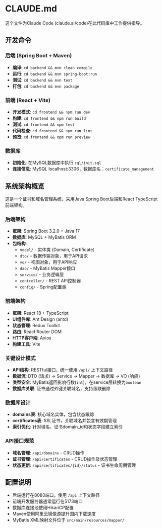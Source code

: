 # CLAUDE.md

这个文件为Claude Code (claude.ai/code)在此代码库中工作提供指导。

## 开发命令

### 后端 (Spring Boot + Maven)
- **编译**: `cd backend && mvn clean compile`
- **运行**: `cd backend && mvn spring-boot:run`
- **测试**: `cd backend && mvn test`
- **打包**: `cd backend && mvn package`

### 前端 (React + Vite)
- **开发模式**: `cd frontend && npm run dev`
- **构建**: `cd frontend && npm run build`
- **测试**: `cd frontend && npm test`
- **代码检查**: `cd frontend && npm run lint`
- **预览**: `cd frontend && npm run preview`

### 数据库
- **初始化**: 在MySQL数据库中执行 `sql/init.sql`
- **连接信息**: MySQL localhost:3306，数据库名：`certificate_management`

## 系统架构概览

这是一个证书和域名管理系统，采用Java Spring Boot后端和React TypeScript前端架构。

### 后端架构
- **框架**: Spring Boot 3.2.0 + Java 17
- **数据库**: MySQL + MyBatis ORM
- **包结构**: 
  - `model/` - 实体类 (Domain, Certificate)
  - `dto/` - 数据传输对象，用于API请求
  - `vo/` - 视图对象，用于API响应
  - `dao/` - MyBatis Mapper接口
  - `service/` - 业务逻辑层
  - `controller/` - REST API控制器
  - `config/` - Spring配置类

### 前端架构
- **框架**: React 18 + TypeScript
- **UI组件库**: Ant Design (antd)
- **状态管理**: Redux Toolkit
- **路由**: React Router DOM
- **HTTP客户端**: Axios
- **构建工具**: Vite

### 关键设计模式
- **API结构**: RESTful接口，统一使用 `/api/` 上下文路径
- **数据流**: DTO (请求) → Service → Mapper → 数据库 → VO (响应)
- **类型安全**: MyBatis返回影响行数(`int`)，在service层转换为`boolean`
- **数据库关联**: 证书通过外键关联域名，支持级联删除

### 数据库设计
- **domains表**: 核心域名实体，包含状态跟踪
- **certificates表**: SSL证书，关联域名并包含有效期管理
- **索引优化**: 针对域名、证书domain_id和状态字段建立索引

### API接口规范
- **域名管理**: `/api/domains` - CRUD操作
- **证书管理**: `/api/certificates` - CRUD操作及状态管理
- **状态更新**: `/api/certificates/{id}/status` - 证书生命周期管理

## 配置说明
- 后端运行在8080端口，使用 `/api` 上下文路径
- 前端开发服务器通常运行在5173端口
- 数据库连接池使用HikariCP配置
- Maven使用阿里云镜像源提升国内下载速度
- MyBatis XML映射文件位于 `src/main/resources/mapper/`